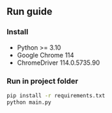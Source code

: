 ## Run guide

### Install
- Python >= 3.10
- Google Chrome 114
- ChromeDriver 114.0.5735.90

### Run in project folder
```bash
pip install -r requirements.txt
python main.py
```